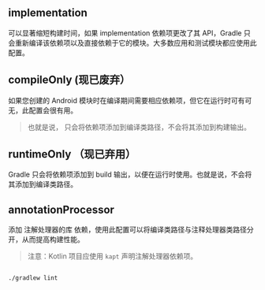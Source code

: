 ## implementation

可以显著缩短构建时间，如果 implementation 依赖项更改了其 API，Gradle 只会重新编译该依赖项以及直接依赖于它的模块。大多数应用和测试模块都应使用此配置。

## compileOnly (现已废弃）

如果您创建的 Android 模块时在编译期间需要相应依赖项，但它在运行时可有可无，此配置会很有用。

>也就是说， 只会将依赖项添加到编译类路径，不会将其添加到构建输出。

## runtimeOnly （现已弃用）

Gradle 只会将依赖项添加到 build 输出，以便在运行时使用。也就是说，不会将其添加到编译类路径。 

## annotationProcessor

添加 注解处理器的库 依赖，使用此配置可以将编译类路径与注释处理器类路径分开，从而提高构建性能。

>注意：Kotlin 项目应使用 `kapt` 声明注解处理器依赖项。

```

./gradlew lint

```


